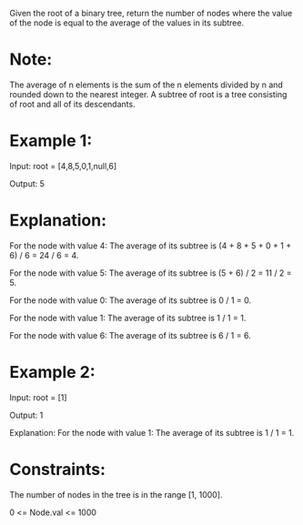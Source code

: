 Given the root of a binary tree, return the number of nodes where the 
value of the node is equal to the average of the values in its subtree.

# Note:

The average of n elements is the sum of the n elements divided by n and rounded down to the nearest integer.
A subtree of root is a tree consisting of root and all of its descendants.
 
# Example 1:

Input: root = [4,8,5,0,1,null,6]

Output: 5

# Explanation: 

For the node with value 4: The average of its subtree is (4 + 8 + 5 + 0 + 1 + 6) / 6 = 24 / 6 = 4.

For the node with value 5: The average of its subtree is (5 + 6) / 2 = 11 / 2 = 5.

For the node with value 0: The average of its subtree is 0 / 1 = 0.

For the node with value 1: The average of its subtree is 1 / 1 = 1.

For the node with value 6: The average of its subtree is 6 / 1 = 6.

# Example 2:

Input: root = [1]

Output: 1

Explanation: For the node with value 1: The average of its subtree is 1 / 1 = 1.
 
# Constraints:

The number of nodes in the tree is in the range [1, 1000].

0 <= Node.val <= 1000
